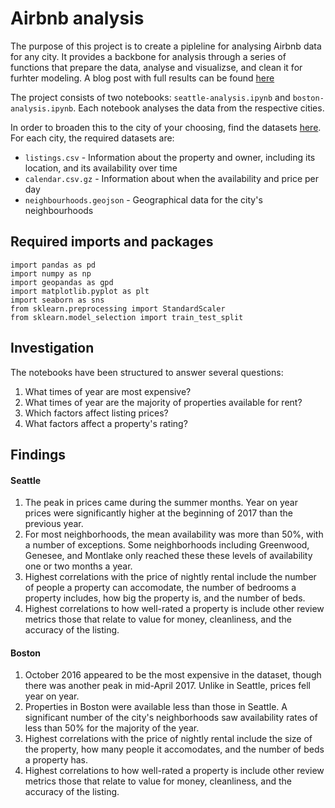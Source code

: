 # Airbnb analysis

The purpose of this project is to create a pipleline for analysing Airbnb data for any city. It provides a backbone for analysis through a series of functions that prepare the data, analyse and visualizse, and clean it for furhter modeling. A blog post with full results can be found [here]()

The project consists of two notebooks: `seattle-analysis.ipynb` and `boston-analysis.ipynb`. Each notebook analyses the data from the respective cities.

In order to broaden this to the city of your choosing, find the datasets [here](http://insideairbnb.com/get-the-data.html). For each city, the required datasets are:

- `listings.csv` - Information about the property and owner, including its location, and its availability over time
- `calendar.csv.gz` - Information about when the availability and price per day
- `neighbourhoods.geojson` - Geographical data for the city's neighbourhoods

## Required imports and packages

```
import pandas as pd
import numpy as np
import geopandas as gpd
import matplotlib.pyplot as plt
import seaborn as sns
from sklearn.preprocessing import StandardScaler
from sklearn.model_selection import train_test_split
```

## Investigation

The notebooks have been structured to answer several questions:

1. What times of year are most expensive?
2. What times of year are the majority of properties available for rent?
3. Which factors affect listing prices?
4. What factors affect a property's rating?

## Findings

#### Seattle

1. The peak in prices came during the summer months. Year on year prices were significantly higher at the beginning of 2017 than the previous year.
2. For most neighborhoods, the mean availability was more than 50%, with a number of exceptions. Some neighborhoods including Greenwood, Genesee, and Montlake only reached these these levels of availability one or two months a year.
3. Highest correlations with the price of nightly rental include the number of people a property can accomodate, the number of bedrooms a property includes, how big the property is, and the number of beds.
4. Highest correlations to how well-rated a property is include other review metrics those that relate to value for money, cleanliness, and the accuracy of the listing.

#### Boston

1. October 2016 appeared to be the most expensive in the dataset, though there was another peak in mid-April 2017. Unlike in Seattle, prices fell year on year.
2. Properties in Boston were available less than those in Seattle. A significant number of the city's neighborhoods saw availability rates of less than 50% for the majority of the year.
3. Highest correlations with the price of nightly rental include the size of the property, how many people it accomodates, and the number of beds a property has.
4. Highest correlations to how well-rated a property is include other review metrics those that relate to value for money, cleanliness, and the accuracy of the listing.

